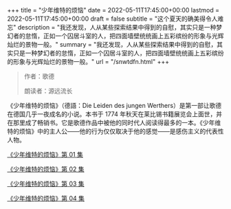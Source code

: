 +++
title = "少年维特的烦恼"
date = 2022-05-11T17:45:00+00:00
lastmod = 2022-05-11T17:45:00+00:00
draft = false
subtitle = "这个夏天的确美得令人难忘"
description = "我还发现，人从某些探索结果中得到的自慰，其实只是一种梦幻者的怠惰，正如一个囚居斗室的人，把四面墙壁统统画上五彩缤纷的形象与光辉灿烂的景物一般。"
summary = "我还发现，人从某些探索结果中得到的自慰，其实只是一种梦幻者的怠惰，正如一个囚居斗室的人，把四面墙壁统统画上五彩缤纷的形象与光辉灿烂的景物一般。"
url = "/snwtdfn.html"
+++

> 作者：歌德
>
> 朗读者：源远流长

《少年维特的烦恼》（德語：Die Leiden des jungen Werthers）是第一部让歌德在德国几乎一夜成名的小说。本书于 1774 年秋天在莱比锡书籍展览会上面世，并在那里成了畅销书。它是歌德作品中被他的同时代人阅读得最多的一本。《少年维特的烦恼》中的主人公——他的行为仅仅取决于他的感觉——是感伤主义的代表性人物。

[《少年维特的烦恼》第 01 集](./snwtdfn-1.html)

[《少年维特的烦恼》第 02 集](./snwtdfn-2.html)

[《少年维特的烦恼》第 03 集](./snwtdfn-3.html)

[《少年维特的烦恼》第 04 集](./snwtdfn-4.html)
